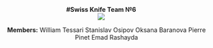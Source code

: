 <div align="center"><b>#Swiss Knife Team №6</b><br>
<img src="https://github.com/itmo-wad/Swiss-knife/blob/master/swiss-army-icon.jpg"><br>
  <ul><b>Members:</b>
  William Tessari
  Stanislav Osipov
  Oksana Baranova
  Pierre Pinet
  Emad Rashayda
 </ul></div>
